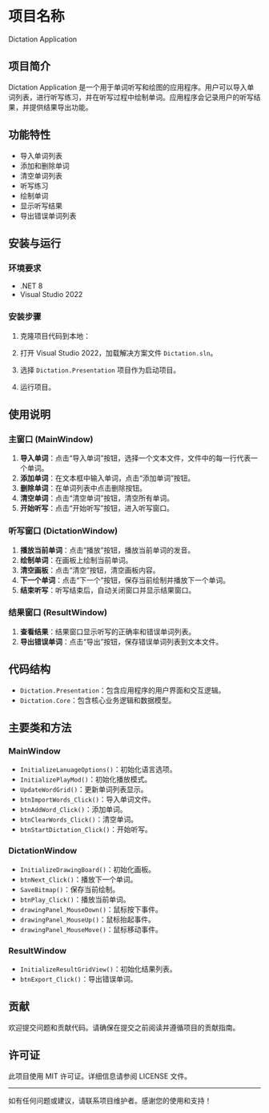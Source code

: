 # 项目名称

Dictation Application

## 项目简介

Dictation Application 是一个用于单词听写和绘图的应用程序。用户可以导入单词列表，进行听写练习，并在听写过程中绘制单词。应用程序会记录用户的听写结果，并提供结果导出功能。

## 功能特性

- 导入单词列表
- 添加和删除单词
- 清空单词列表
- 听写练习
- 绘制单词
- 显示听写结果
- 导出错误单词列表

## 安装与运行

### 环境要求

- .NET 8
- Visual Studio 2022

### 安装步骤

1. 克隆项目代码到本地：
    
        
2. 打开 Visual Studio 2022，加载解决方案文件 `Dictation.sln`。

3. 选择 `Dictation.Presentation` 项目作为启动项目。

4. 运行项目。

## 使用说明

### 主窗口 (MainWindow)

1. **导入单词**：点击“导入单词”按钮，选择一个文本文件，文件中的每一行代表一个单词。
2. **添加单词**：在文本框中输入单词，点击“添加单词”按钮。
3. **删除单词**：在单词列表中点击删除按钮。
4. **清空单词**：点击“清空单词”按钮，清空所有单词。
5. **开始听写**：点击“开始听写”按钮，进入听写窗口。

### 听写窗口 (DictationWindow)

1. **播放当前单词**：点击“播放”按钮，播放当前单词的发音。
2. **绘制单词**：在画板上绘制当前单词。
3. **清空画板**：点击“清空”按钮，清空画板内容。
4. **下一个单词**：点击“下一个”按钮，保存当前绘制并播放下一个单词。
5. **结束听写**：听写结束后，自动关闭窗口并显示结果窗口。

### 结果窗口 (ResultWindow)

1. **查看结果**：结果窗口显示听写的正确率和错误单词列表。
2. **导出错误单词**：点击“导出”按钮，保存错误单词列表到文本文件。

## 代码结构

- `Dictation.Presentation`：包含应用程序的用户界面和交互逻辑。
- `Dictation.Core`：包含核心业务逻辑和数据模型。

## 主要类和方法

### MainWindow

- `InitializeLanuageOptions()`：初始化语言选项。
- `InitializePlayMod()`：初始化播放模式。
- `UpdateWordGrid()`：更新单词列表显示。
- `btnImportWords_Click()`：导入单词文件。
- `btnAddWord_Click()`：添加单词。
- `btnClearWords_Click()`：清空单词。
- `btnStartDictation_Click()`：开始听写。

### DictationWindow

- `InitializeDrawingBoard()`：初始化画板。
- `btnNext_Click()`：播放下一个单词。
- `SaveBitmap()`：保存当前绘制。
- `btnPlay_Click()`：播放当前单词。
- `drawingPanel_MouseDown()`：鼠标按下事件。
- `drawingPanel_MouseUp()`：鼠标抬起事件。
- `drawingPanel_MouseMove()`：鼠标移动事件。

### ResultWindow

- `InitializeResultGridView()`：初始化结果列表。
- `btnExport_Click()`：导出错误单词。

## 贡献

欢迎提交问题和贡献代码。请确保在提交之前阅读并遵循项目的贡献指南。

## 许可证

此项目使用 MIT 许可证。详细信息请参阅 LICENSE 文件。

---

如有任何问题或建议，请联系项目维护者。感谢您的使用和支持！
